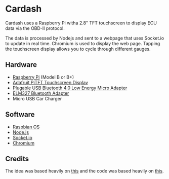 # Cardash

Cardash uses a Raspberry Pi witha 2.8" TFT touchscreen to display ECU data via the OBD-II protocol.

The data is processed by Nodejs and sent to a webpage that uses Socket.io to update
in real time. Chromium is used to display the web page. Tapping the touchscreen display allows you to cycle
through different gauges.

## Hardware

* [Raspberry Pi](http://www.raspberrypi.org) (Model B or B+)
* [Adafruit PiTFT Touchscreen Display](http://www.adafruit.com/products/1601)
* [Plugable USB Bluetooth 4.0 Low Energy Micro Adapter](http://www.amazon.com/gp/product/B009ZIILLI/ref=oh_details_o00_s00_i00?ie=UTF8&psc=1)
* [ELM327 Bluetooth Adapter](http://www.amazon.com/Bluetooth-Available-CAN-BUS-Supports-Protocols/dp/B00EQ4J93K/ref=sr_1_11?s=electronics&ie=UTF8&qid=1401569383&sr=1-11&keywords=ELM327+bluetooth)
* Micro USB Car Charger

## Software

* [Raspbian OS](http://www.raspbian.org)
* [Node.js](http://nodejs.org)
* [Socket.io](http://socket.io)
* [Chromium](http://www.chromium.org)

## Credits

The idea was based heavily on [this](http://www.cowfishstudios.com/blog/obd-pitft-display-car-diagnostics-obd-ii-data-on-adafruits-pitft-touchscreen-display-for-raspberry-pi)
and the code was based heavily on [this](https://github.com/EricSmekens/node-serial-obd).
